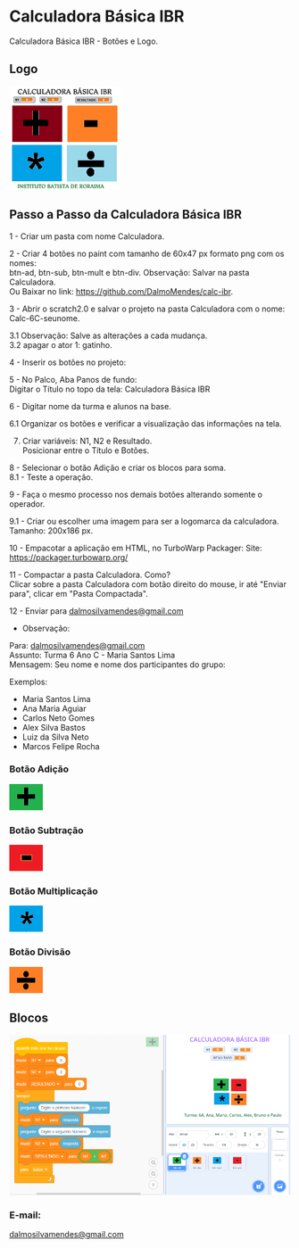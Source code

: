 # Calculadora Básica IBR
Calculadora Básica IBR - Botões e Logo.

## Logo
<img src="logo.png">

## Passo a Passo da Calculadora Básica IBR <BR>

1 - Criar um pasta com nome Calculadora. <BR>

2 - Criar 4 botões no paint com tamanho de 60x47 px formato png com os nomes: <BR>
  btn-ad, btn-sub, btn-mult e btn-div. Observação: Salvar na pasta Calculadora. <BR>
  Ou Baixar no link: https://github.com/DalmoMendes/calc-ibr. <BR>

3 - Abrir o scratch2.0 e salvar o projeto na pasta Calculadora com o nome:<BR>
  Calc-6C-seunome.<BR>

3.1 Observação: Salve as alterações a cada mudança. <BR>
3.2 apagar o ator 1: gatinho. <BR>

4 - Inserir os botões no projeto:<BR>

5 - No Palco, Aba Panos de fundo:<BR>
    Digitar o Título no topo da tela: Calculadora Básica IBR<BR>

6 - Digitar nome da turma e alunos na base.<BR>

6.1 Organizar os botões e verificar a visualização das informações na tela.<BR>

7. Criar variáveis: N1, N2 e Resultado. <BR>
	Posicionar entre o Título e Botões.<BR>

8 - Selecionar o botão Adição e criar os blocos para soma.<BR>
	8.1 - Teste a operação.<BR>

9 - Faça o mesmo processo nos demais botões alterando somente o operador.<BR>

9.1 - Criar ou escolher uma imagem para ser a logomarca da calculadora.<BR>
  Tamanho: 200x186 px. <BR>

10 - Empacotar a aplicação em HTML, no TurboWarp Packager: 	Site: https://packager.turbowarp.org/ <BR>

11 - Compactar a pasta Calculadora. Como? <BR>
    Clicar sobre a pasta Calculadora com botão direito do mouse, ir até "Enviar para", clicar em "Pasta Compactada".

12 - Enviar para dalmosilvamendes@gmail.com <BR>

* Observação:<BR>
 
Para: dalmosilvamendes@gmail.com<BR>
Assunto: Turma 6 Ano C - Maria Santos Lima<BR>
Mensagem: Seu nome e nome dos participantes do grupo:<BR>

Exemplos:<BR>

* Maria Santos Lima<BR>
* Ana Maria Aguiar<BR>
* Carlos Neto Gomes<BR>
* Alex Silva Bastos<BR>
* Luiz da Silva Neto<BR>
* Marcos Felipe Rocha<BR>

### Botão Adição
<img src="btn-ad.png">

### Botão Subtração
<img src="btn-sub.png">

### Botão Multiplicação
<img src="btn-mult.png">

### Botão Divisão
<img src="btn-div.png">

## Blocos
<img src="blocos.png">

### E-mail:
dalmosilvamendes@gmail.com
